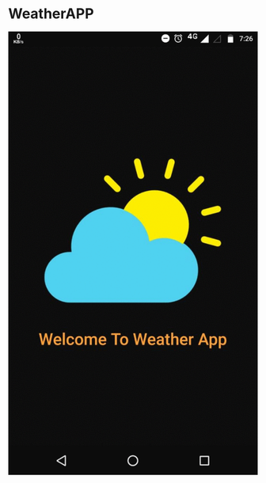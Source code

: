 # WeatherAPP
![Farmers Market Finder Demo](https://github.com/Sanjeevsky/WeatherAPP/blob/master/ezgif-2-12822ae662fd.gif)
